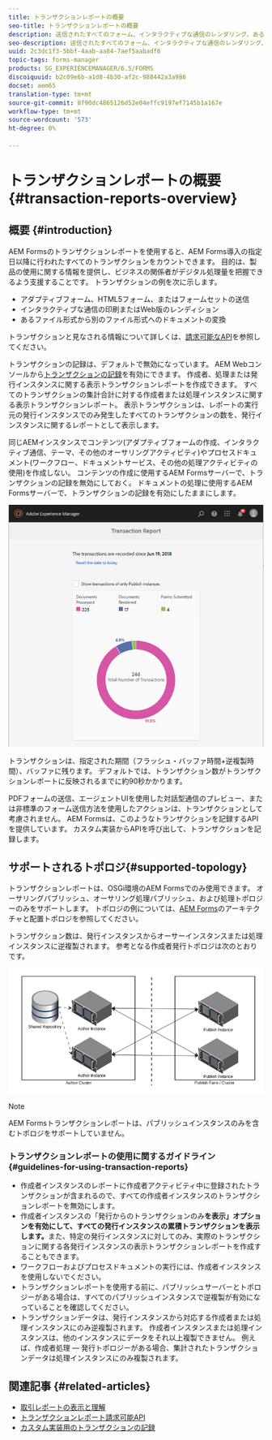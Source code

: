 ```yaml
---
title: トランザクションレポートの概要
seo-title: トランザクションレポートの概要
description: 送信されたすべてのフォーム、インタラクティブな通信のレンダリング、ある形式に変換されたドキュメント、別の形式に変換されたフォームの数を保持します
seo-description: 送信されたすべてのフォーム、インタラクティブな通信のレンダリング、ある形式に変換されたドキュメント、別の形式に変換されたフォームの数を保持します
uuid: 2c3dc1f3-5bbf-4aab-aa84-7aef5aabadf6
topic-tags: forms-manager
products: SG_EXPERIENCEMANAGER/6.5/FORMS
discoiquuid: b2c09e6b-a1d8-4b30-af2c-988442a3a986
docset: aem65
translation-type: tm+mt
source-git-commit: 8f90dc4865126d52e04effc9197ef7145b1a167e
workflow-type: tm+mt
source-wordcount: '573'
ht-degree: 0%

---
```



# トランザクションレポートの概要{#transaction-reports-overview}

## 概要 {#introduction}

AEM Formsのトランザクションレポートを使用すると、AEM Forms導入の指定日以降に行われたすべてのトランザクションをカウントできます。 目的は、製品の使用に関する情報を提供し、ビジネスの関係者がデジタル処理量を把握できるよう支援することです。 トランザクションの例を次に示します。

* アダプティブフォーム、HTML5フォーム、またはフォームセットの送信
* インタラクティブな通信の印刷またはWeb版のレンディション
* あるファイル形式から別のファイル形式へのドキュメントの変換

トランザクションと見なされる情報について詳しくは、[請求可能なAPI](../../forms/using/transaction-reports-billable-apis.md)を参照してください。

トランザクションの記録は、デフォルトで無効になっています。 AEM Webコンソールから[トランザクションの記録](../../forms/using/viewing-and-understanding-transaction-reports.md#setting-up-transaction-reports)を有効にできます。 作成者、処理または発行インスタンスに関する表示トランザクションレポートを作成できます。 すべてのトランザクションの集計合計に対する作成者または処理インスタンスに関する表示トランザクションレポート。 表示トランザクションは、レポートの実行元の発行インスタンスでのみ発生したすべてのトランザクションの数を、発行インスタンスに関するレポートとして表示します。

同じAEMインスタンスでコンテンツ(アダプティブフォームの作成、インタラクティブ通信、テーマ、その他のオーサリングアクティビティ)やプロセスドキュメント(ワークフロー、ドキュメントサービス、その他の処理アクティビティの使用)を作成しない。 コンテンツの作成に使用するAEM Formsサーバーで、トランザクションの記録を無効にしておく。 ドキュメントの処理に使用するAEM Formsサーバーで、トランザクションの記録を有効にしたままにします。

![sample-transaction-report-author-1](assets/sample-transaction-report-author-1.png)

トランザクションは、指定された期間（フラッシュ・バッファ時間+逆複製時間）、バッファに残ります。 デフォルトでは、トランザクション数がトランザクションレポートに反映されるまでに約90秒かかります。

PDFフォームの送信、エージェントUIを使用した対話型通信のプレビュー、または非標準のフォーム送信方法を使用したアクションは、トランザクションとして考慮されません。 AEM Formsは、このようなトランザクションを記録するAPIを提供しています。 カスタム実装からAPIを呼び出して、トランザクションを記録します。

## サポートされるトポロジ{#supported-topology}

トランザクションレポートは、OSGi環境のAEM Formsでのみ使用できます。 オーサリングパブリッシュ、オーサリング処理パブリッシュ、および処理トポロジーのみをサポートします。 トポロジの例については、[AEM Forms](../../forms/using/transaction-reports-overview.md)のアーキテクチャと配置トポロジを参照してください。

トランザクション数は、発行インスタンスからオーサーインスタンスまたは処理インスタンスに逆複製されます。 参考となる作成者発行トポロジは次のとおりです。

![simple-author-publish-topology](assets/simple-author-publish-topology.png)

>[!NOTE]
>
>AEM Formsトランザクションレポートは、パブリッシュインスタンスのみを含むトポロジをサポートしていません。

### トランザクションレポートの使用に関するガイドライン{#guidelines-for-using-transaction-reports}

* 作成者インスタンスのレポートに作成者アクティビティ中に登録されたトランザクションが含まれるので、すべての作成者インスタンスのトランザクションレポートを無効にします。
* 作成者インスタンスの「発行からのトランザクションのみ&#x200B;**を表示」オプションを有効にして、すべての発行インスタンスの累積トランザクションを表示します。**&#x200B;また、特定の発行インスタンスに対してのみ、実際のトランザクションに関する各発行インスタンスの表示トランザクションレポートを作成することもできます。
* ワークフローおよびプロセスドキュメントの実行には、作成者インスタンスを使用しないでください。
* トランザクションレポートを使用する前に、パブリッシュサーバーとトポロジーがある場合は、すべてのパブリッシュインスタンスで逆複製が有効になっていることを確認してください。
* トランザクションデータは、発行インスタンスから対応する作成者または処理インスタンスにのみ逆複製されます。 作成者インスタンスまたは処理インスタンスは、他のインスタンスにデータをそれ以上複製できません。 例えば、作成者処理 — 発行トポロジーがある場合、集計されたトランザクションデータは処理インスタンスにのみ複製されます。

## 関連記事 {#related-articles}

* [取引レポートの表示と理解](../../forms/using/viewing-and-understanding-transaction-reports.md)
* [トランザクションレポート請求可能API](../../forms/using/transaction-reports-billable-apis.md)
* [カスタム実装用のトランザクションの記録](/help/forms/using/record-transaction-custom-implementation.md)

